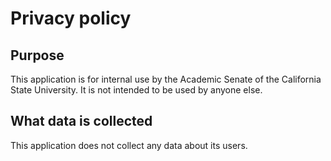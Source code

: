 # Privacy policy

## Purpose
This application is for internal use by the Academic Senate of the California State University. It is not intended to be used by anyone else.


## What data is collected

This application does not collect any data about its users.


